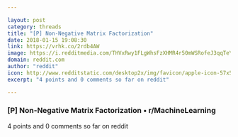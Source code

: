 ```yaml
---

layout: post
category: threads
title: "[P] Non-Negative Matrix Factorization"
date: 2018-01-15 19:08:30
link: https://vrhk.co/2rdb4AW
image: https://i.redditmedia.com/THVxRwy1FLgWhsFzXHMR4r50mWSRofeJ3qqTeYsGiok.jpg?w=320&s=71a2dc1773b324cfafd81e5641c7324f
domain: reddit.com
author: "reddit"
icon: http://www.redditstatic.com/desktop2x/img/favicon/apple-icon-57x57.png
excerpt: "4 points and 0 comments so far on reddit"

---
```


### [P] Non-Negative Matrix Factorization • r/MachineLearning

4 points and 0 comments so far on reddit